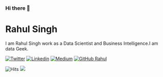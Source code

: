 ### Hi there 👋

# Rahul Singh

I am Rahul Singh work as a Data Scientist and Business Intelligence.I am data Geek. <br/>

[![Twitter](https://img.shields.io/badge/-Twitter-222222?style=flat-square&logo=twitter&logoColor=white&link=https://twitter.com/rahulmeetu/)](https://twitter.com/rahulmeetu/)
[![Linkedin](https://img.shields.io/badge/-LinkedIn-222222?style=flat-square&logo=Linkedin&logoColor=white&link=https://www.linkedin.com/in/rahulsingh13/)](https://www.linkedin.com/in/rahulsingh13/)
[![Medium](https://img.shields.io/badge/-Medium-222222?style=flat-square&logo=medium&logoColor=white&link=https://medium.com/rahulsingh50)](https://medium.com/rahulsingh50)
[![GitHub Rahul](https://img.shields.io/github/followers/rahulsingh50?label=follow&style=social)](https://github.com/rahulsingh50)

<img src="https://hitcounter.pythonanywhere.com/count/tag.svg?url=https%3A%2F%2Fgithub.com%2Frahulsingh50%2Frahulsingh50" alt="Hits">

<img src="https://github-readme-stats.vercel.app/api/top-langs/?username=rahulsingh50&layout=compact&hide=html" />

<!---
_Last updated: October 2018_
--->

<!--
**rahulsingh50/rahulsingh50** is a ✨ _special_ ✨ repository because its `README.md` (this file) appears on your GitHub profile.

Here are some ideas to get you started:

- 🔭 I’m currently working on ...
- 🌱 I’m currently learning ...
- 👯 I’m looking to collaborate on ...
- 🤔 I’m looking for help with ...
- 💬 Ask me about ...
- 📫 How to reach me: ...
- 😄 Pronouns: ...
- ⚡ Fun fact: ...
-->
